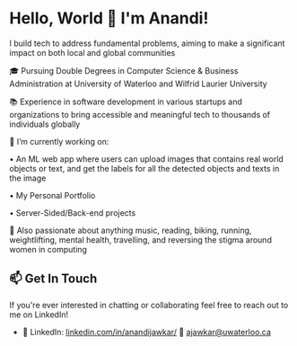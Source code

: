 # Hello, World 👋 I'm Anandi!
I build tech to address fundamental problems, aiming to make a significant impact on both local and global communities

🎓 Pursuing Double Degrees in Computer Science & Business Administration at University of Waterloo and Wilfrid Laurier University 

📚 Experience in software development in various startups and organizations to bring accessible and meaningful tech to thousands of individuals globally

🔭 I’m currently working on:

• An ML web app where users can upload images that contains real world objects or text, and get the labels for all the detected objects and texts in the image

• My Personal Portfolio

• Server-Sided/Back-end projects

🎨 Also passionate about anything music, reading, biking, running, weightlifting, mental health, travelling, and reversing the stigma around women in computing

## 📫 Get In Touch

If you're ever interested in chatting or collaborating feel free to reach out to me on LinkedIn!

- 🔗 LinkedIn: [linkedin.com/in/anandijawkar/](https://www.linkedin.com/in/anandijawkar/)
📲 ajawkar@uwaterloo.ca



